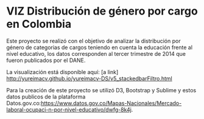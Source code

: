 # VIZ Distribución de género por cargo en Colombia

Este proyecto se realizó con el objetivo de analizar la distribución por género de categorias de cargos teniendo en cuenta la educación frente al nivel educativo, los datos corresponden al tercer trimestre de 2014 que fueron publicados por el DANE.

La visualización está disponible aquí: [a link] http://yureimacv.github.io/yureimacv-DS/v5_stackedbarFiltro.html

Para la creación de este proyecto se utilizó D3, Bootstrap y Sublime y estos datos publicos de la plataforma Datos.gov.co:https://www.datos.gov.co/Mapas-Nacionales/Mercado-laboral-ocupaci-n-por-nivel-educativo/dwfg-8k4j.
